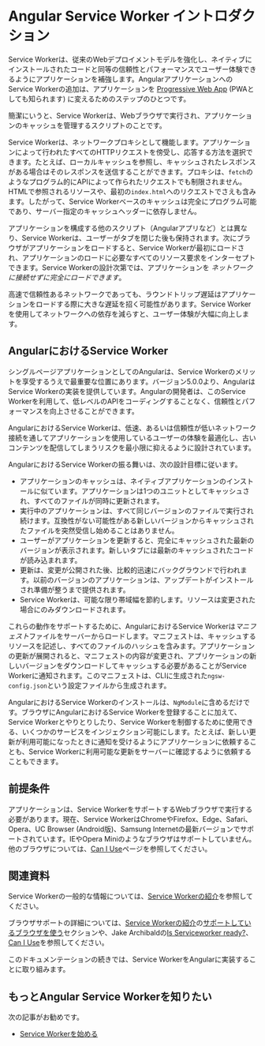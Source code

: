 # Angular Service Worker イントロダクション

Service Workerは、従来のWebデプロイメントモデルを強化し、ネイティブにインストールされたコードと同等の信頼性とパフォーマンスでユーザー体験できるようにアプリケーションを補強します。AngularアプリケーションへのService Workerの追加は、アプリケーションを [Progressive Web App](https://developers.google.com/web/progressive-web-apps/) (PWAとしても知られます) に変えるためのステップのひとつです。

簡潔にいうと、Service Workerは、Webブラウザで実行され、アプリケーションのキャッシュを管理するスクリプトのことです。

Service Workerは、ネットワークプロキシとして機能します。アプリケーションによって行われたすべてのHTTPリクエストを傍受し、応答する方法を選択できます。たとえば、ローカルキャッシュを参照し、キャッシュされたレスポンスがある場合はそのレスポンスを送信することができます。プロキシは、`fetch`のようなプログラム的にAPIによって作られたリクエストでも制限されません。HTMLで参照されるリソースや、最初の`index.html`へのリクエストでさえも含みます。したがって、Service Workerベースのキャッシュは完全にプログラム可能であり、サーバー指定のキャッシュヘッダーに依存しません。

アプリケーションを構成する他のスクリプト（Angularアプリなど）とは異なり、Service Workerは、ユーザーがタブを閉じた後も保持されます。次にブラウザがアプリケーションをロードすると、Service Workerが最初にロードされ、アプリケーションのロードに必要なすべてのリソース要求をインターセプトできます。Service Workerの設計次第では、アプリケーションを *ネットワークに接続せずに完全にロードできます*。

高速で信頼性あるネットワークであっても、ラウンドトリップ遅延はアプリケーションをロードする際に大きな遅延を招く可能性があります。Service Workerを使用してネットワークへの依存を減らすと、ユーザー体験が大幅に向上します。


## AngularにおけるService Worker

シングルページアプリケーションとしてのAngularは、Service Workerのメリットを享受するうえで最重要な位置にあります。バージョン5.0.0より、AngularはService Workerの実装を提供しています。Angularの開発者は、このService Workerを利用して、低レベルのAPIをコーディングすることなく、信頼性とパフォーマンスを向上させることができます。

AngularにおけるService Workerは、低速、あるいは信頼性が低いネットワーク接続を通してアプリケーションを使用しているユーザーの体験を最適化し、古いコンテンツを配信してしまうリスクを最小限に抑えるように設計されています。

AngularにおけるService Workerの振る舞いは、次の設計目標に従います。

* アプリケーションのキャッシュは、ネイティブアプリケーションのインストールに似ています。アプリケーションは1つのユニットとしてキャッシュされ、すべてのファイルが同時に更新されます。
* 実行中のアプリケーションは、すべて同じバージョンのファイルで実行され続けます。互換性がない可能性がある新しいバージョンからキャッシュされたファイルを突然受信し始めることはありません。
* ユーザーがアプリケーションを更新すると、完全にキャッシュされた最新のバージョンが表示されます。新しいタブには最新のキャッシュされたコードが読み込まれます。
* 更新は、変更が公開された後、比較的迅速にバックグラウンドで行われます。以前のバージョンのアプリケーションは、アップデートがインストールされ準備が整うまで提供されます。
* Service Workerは、可能な限り帯域幅を節約します。リソースは変更された場合にのみダウンロードされます。

これらの動作をサポートするために、AngularにおけるService Workerは*マニフェスト*ファイルをサーバーからロードします。マニフェストは、キャッシュするリソースを記述し、すべてのファイルのハッシュを含みます。アプリケーションの更新が展開されると、マニフェストの内容が変更され、アプリケーションの新しいバージョンをダウンロードしてキャッシュする必要があることがService Workerに通知されます。このマニフェストは、CLIに生成された`ngsw-config.json`という設定ファイルから生成されます。

AngularにおけるService Workerのインストールは、`NgModule`に含めるだけです。ブラウザにAngularにおけるService Workerを登録することに加えて、Service Workerとやりとりしたり、Service Workerを制御するために使用できる、いくつかのサービスをインジェクション可能にします。たとえば、新しい更新が利用可能になったときに通知を受けるようにアプリケーションに依頼することも、Service Workerに利用可能な更新をサーバーに確認するように依頼することもできます。

## 前提条件

アプリケーションは、Service WorkerをサポートするWebブラウザで実行する必要があります。現在、Service WorkerはChromeやFirefox、Edge、Safari、Opera、UC Browser (Android版)、Samsung Internetの最新バージョンでサポートされています。IEやOpera Miniのようなブラウザはサポートしていません。他のブラウザについては、[Can I Use](http://caniuse.com/#feat=serviceworkers)ページを参照してください。

## 関連資料

Service Workerの一般的な情報については、[Service Workerの紹介](https://developers.google.com/web/fundamentals/primers/service-workers/)を参照してください。

ブラウザサポートの詳細については、[Service Workerの紹介](https://developers.google.com/web/fundamentals/primers/service-workers/)の[サポートしているブラウザを使う](https://developers.google.com/web/fundamentals/primers/service-workers/#browser_support)セクションや、Jake Archibaldの[Is Serviceworker ready?](https://jakearchibald.github.io/isserviceworkerready/)、[Can I Use](http://caniuse.com/#feat=serviceworkers)を参照してください。

このドキュメンテーションの続きでは、Service WorkerをAngularに実装することに取り組みます。

## もっとAngular Service Workerを知りたい

次の記事がお勧めです。
* [Service Workerを始める](guide/service-worker-getting-started)
